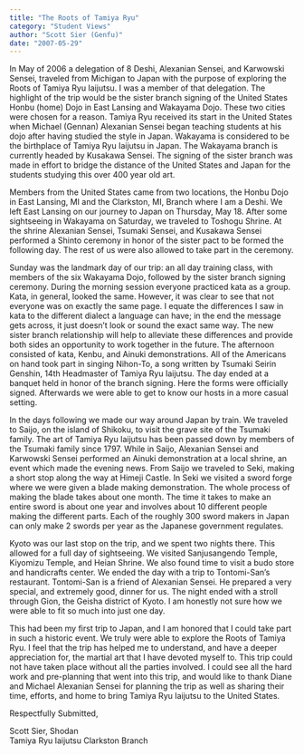 ```yaml
---
title: "The Roots of Tamiya Ryu"
category: "Student Views"
author: "Scott Sier (Genfu)"
date: "2007-05-29"
---
```


In May of 2006 a delegation of 8 Deshi, Alexanian Sensei, and Karwowski Sensei, traveled from Michigan to Japan with the purpose of exploring the Roots of Tamiya Ryu Iaijutsu. I was a member of that delegation. The highlight of the trip would be the sister branch signing of the United States Honbu (home) Dojo in East Lansing and Wakayama Dojo. These two cities were chosen for a reason. Tamiya Ryu received its start in the United States when Michael (Gennan) Alexanian Sensei began teaching students at his dojo after having studied the style in Japan. Wakayama is considered to be the birthplace of Tamiya Ryu Iaijutsu in Japan. The Wakayama branch is currently headed by Kusakawa Sensei. The signing of the sister branch was made in effort to bridge the distance of the United States and Japan for the students studying this over 400 year old art.

Members from the United States came from two locations, the Honbu Dojo in East Lansing, MI and the Clarkston, MI, Branch where I am a Deshi. We left East Lansing on our journey to Japan on Thursday, May 18. After some sightseeing in Wakayama on Saturday, we traveled to Toshogu Shrine. At the shrine Alexanian Sensei, Tsumaki Sensei, and Kusakawa Sensei performed a Shinto ceremony in honor of the sister pact to be formed the following day. The rest of us were also allowed to take part in the ceremony.

Sunday was the landmark day of our trip: an all day training class, with members of the six Wakayama Dojo, followed by the sister branch signing ceremony. During the morning session everyone practiced kata as a group. Kata, in general, looked the same. However, it was clear to see that not everyone was on exactly the same page. I equate the differences I saw in kata to the different dialect a language can have; in the end the message gets across, it just doesn’t look or sound the exact same way. The new sister branch relationship will help to alleviate these differences and provide both sides an opportunity to work together in the future. The afternoon consisted of kata, Kenbu, and Ainuki demonstrations. All of the Americans on hand took part in singing Nihon-To, a song written by Tsumaki Seirin Genshin, 14th Headmaster of Tamiya Ryu Iaijutsu. The day ended at a banquet held in honor of the branch signing. Here the forms were officially signed. Afterwards we were able to get to know our hosts in a more casual setting.

In the days following we made our way around Japan by train. We traveled to Saijo, on the island of Shikoku, to visit the grave site of the Tsumaki family. The art of Tamiya Ryu Iaijutsu has been passed down by members of the Tsumaki family since 1797. While in Saijo, Alexanian Sensei and Karwowski Sensei performed an Ainuki demonstration at a local shrine, an event which made the evening news. From Saijo we traveled to Seki, making a short stop along the way at Himeji Castle. In Seki we visited a sword forge where we were given a blade making demonstration. The whole process of making the blade takes about one month. The time it takes to make an entire sword is about one year and involves about 10 different people making the different parts. Each of the roughly 300 sword makers in Japan can only make 2 swords per year as the Japanese government regulates.

Kyoto was our last stop on the trip, and we spent two nights there. This allowed for a full day of sightseeing. We visited Sanjusangendo Temple, Kiyomizu Temple, and Heian Shrine. We also found time to visit a budo store and handicrafts center. We ended the day with a trip to Tontomi-San’s restaurant. Tontomi-San is a friend of Alexanian Sensei. He prepared a very special, and extremely good, dinner for us. The night ended with a stroll through Gion, the Geisha district of Kyoto. I am honestly not sure how we were able to fit so much into just one day.

This had been my first trip to Japan, and I am honored that I could take part in such a historic event. We truly were able to explore the Roots of Tamiya Ryu. I feel that the trip has helped me to understand, and have a deeper appreciation for, the martial art that I have devoted myself to. This trip could not have taken place without all the parties involved. I could see all the hard work and pre-planning that went into this trip, and would like to thank Diane and Michael Alexanian Sensei for planning the trip as well as sharing their time, efforts, and home to bring Tamiya Ryu Iaijutsu to the United States.

Respectfully Submitted,

Scott Sier, Shodan<br>
Tamiya Ryu Iaijutsu Clarkston Branch
